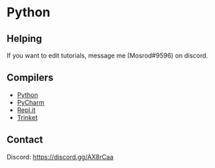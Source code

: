 # Python
## Helping
If you want to edit tutorials, message me (Mosrod#9596) on discord.
## Compilers
  * [Python](https://www.python.org)
  * [PyCharm](https://www.jetbrains.com/pycharm/)
  * [Repl.it](https://repl.it/languages/python3)
  * [Trinket](https://trinket.io)
## Contact
Discord: https://discord.gg/AX8rCaa
